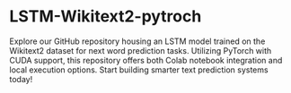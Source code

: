 # LSTM-Wikitext2-pytroch
Explore our GitHub repository housing an LSTM model trained on the Wikitext2 dataset for next word prediction tasks. Utilizing PyTorch with CUDA support, this repository offers both Colab notebook integration and local execution options. Start building smarter text prediction systems today!
